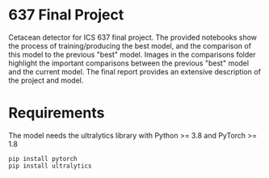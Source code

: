 # 637 Final Project
Cetacean detector for ICS 637 final project. The provided notebooks show the process of training/producing the best model, and the comparison of this model to the previous "best" model. Images in the comparisons folder highlight the important comparisons between the previous "best" model and the current model. The final report provides an extensive description of the project and model.

# Requirements
The model needs the ultralytics library with Python >= 3.8 and PyTorch >= 1.8

```
pip install pytorch
pip install ultralytics
```
